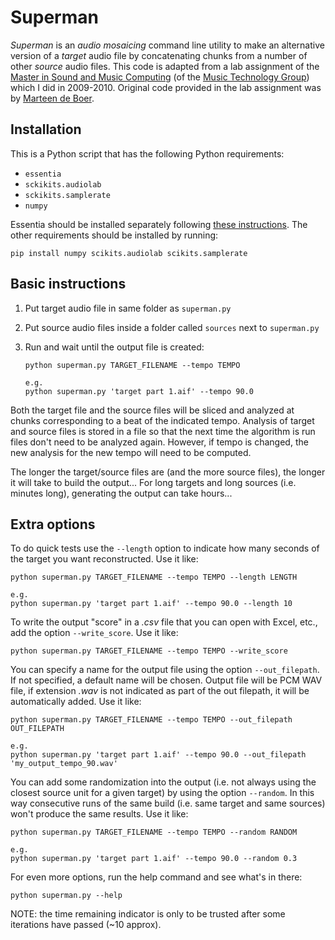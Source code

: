 # Superman

*Superman* is an *audio mosaicing* command line utility to make an alternative version of a *target* audio file by concatenating chunks from a number of other *source* audio files. This code is adapted from a lab assignment of the [Master in Sound and Music Computing](https://www.upf.edu/web/smc) (of the [Music Technology Group](https://www.upf.edu/web/mtg)) which I did in 2009-2010. Original code provided in the lab assignment was by [Marteen de Boer](https://www.linkedin.com/in/maarten-de-boer-a508591/).


## Installation

This is a Python script that has the following Python requirements:

 * `essentia`
 * `sckikits.audiolab`
 * `sckikits.samplerate`
 * `numpy`

Essentia should be installed separately following [these instructions](http://essentia.upf.edu/documentation/installing.html). The other requirements should be installed by running:

	pip install numpy scikits.audiolab scikits.samplerate


## Basic instructions

 1. Put target audio file in same folder as `superman.py`
 2. Put source audio files inside a folder called `sources` next to `superman.py`
 3. Run and wait until the output file is created:

	```
	python superman.py TARGET_FILENAME --tempo TEMPO

	e.g.
	python superman.py 'target part 1.aif' --tempo 90.0
	```

Both the target file and the source files will be sliced and analyzed at chunks corresponding to a beat of the indicated tempo. Analysis of target and source files is stored in a file so that the next time the algorithm is run files don't need to be analyzed again. However, if tempo is changed, the new analysis for the new tempo will need to be computed.

The longer the target/source files are (and the more source files), the longer it will take to build the output... For long targets and long sources (i.e. minutes long), generating the output can take hours...


## Extra options

To do quick tests use the `--length` option to indicate how many seconds of the target you want reconstructed. Use it like:

	python superman.py TARGET_FILENAME --tempo TEMPO --length LENGTH

	e.g.
	python superman.py 'target part 1.aif' --tempo 90.0 --length 10

To write the output "score" in a *.csv* file that you can open with Excel, etc., add the option `--write_score`. Use it like:

	python superman.py TARGET_FILENAME --tempo TEMPO --write_score

You can specify a name for the output file using the option `--out_filepath`. If not specified, a default name will be chosen. Output file will be PCM WAV file, if extension *.wav* is not indicated as part of the out filepath, it will be automatically added. Use it like:

	python superman.py TARGET_FILENAME --tempo TEMPO --out_filepath OUT_FILEPATH

	e.g.
	python superman.py 'target part 1.aif' --tempo 90.0 --out_filepath 'my_output_tempo_90.wav'

You can add some randomization into the output (i.e. not always using the closest source unit for a given target) by using the option `--random`. In this way consecutive runs of the same build (i.e. same target and same sources) won't produce the same results. Use it like:

	python superman.py TARGET_FILENAME --tempo TEMPO --random RANDOM

	e.g.
	python superman.py 'target part 1.aif' --tempo 90.0 --random 0.3

For even more options, run the help command and see what's in there:

	python superman.py --help


NOTE: the time remaining indicator is only to be trusted after some iterations have passed (~10 approx).
